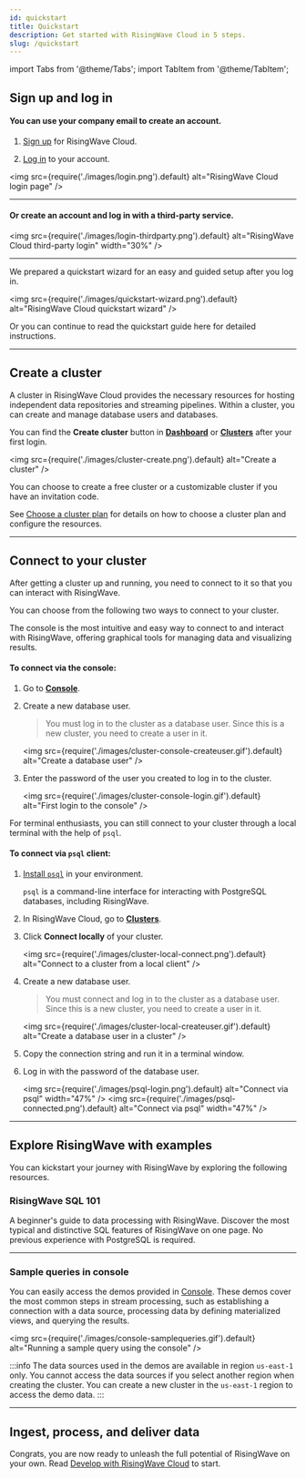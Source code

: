 ```yaml
---
id: quickstart
title: Quickstart
description: Get started with RisingWave Cloud in 5 steps.
slug: /quickstart
---
```


import Tabs from '@theme/Tabs';
import TabItem from '@theme/TabItem';

<Tabs queryString="step">

<TabItem value="1" label="1. Sign up and log in">

## Sign up and log in

#### You can use your company email to create an account.

1. [Sign up](https://www.risingwave.cloud/auth/signup/) for RisingWave Cloud.

2. [Log in](https://www.risingwave.cloud/auth/signin/) to your account.

<img
  src={require('./images/login.png').default}
  alt="RisingWave Cloud login page"
/>

---

#### Or create an account and log in with a third-party service.

<img
  src={require('./images/login-thirdparty.png').default}
  alt="RisingWave Cloud third-party login"
  width="30%"
/>

---

We prepared a quickstart wizard for an easy and guided setup after you log in.

<img
  src={require('./images/quickstart-wizard.png').default}
  alt="RisingWave Cloud quickstart wizard"
/>

Or you can continue to read the quickstart guide here for detailed instructions.

--- 
<defaultButton text="Continue →" cloud="quickstart?step=2" block/>


</TabItem>

<TabItem value="2" label="2. Create a cluster">

## Create a cluster

A cluster in RisingWave Cloud provides the necessary resources for hosting independent data repositories and streaming pipelines. Within a cluster, you can create and manage database users and databases.

You can find the **Create cluster** button in [**Dashboard**](https://risingwave-cloud.com/dashboard/) or [**Clusters**](https://risingwave-cloud.com/clusters/) after your first login.
<p></p>

<img
  src={require('./images/cluster-create.png').default}
  alt="Create a cluster"
/>

You can choose to create a free cluster or a customizable cluster if you have an invitation code.

See [Choose a cluster plan](cluster-choose-a-cluster-plan.md) for details on how to choose a cluster plan and configure the resources.

--- 
<defaultButton text="Continue →" cloud="quickstart?step=3" block/>

</TabItem>

<TabItem value="3" label="3. Connect to your cluster">

## Connect to your cluster

After getting a cluster up and running, you need to connect to it so that you can interact with RisingWave.

You can choose from the following two ways to connect to your cluster.

<Tabs>

<TabItem value="console" label="Console">

The console is the most intuitive and easy way to connect to and interact with RisingWave, offering graphical tools for managing data and visualizing results.


#### To connect via the console:


1. Go to [**Console**](https://risingwave-cloud.com/console/).  

2. Create a new database user.

    > You must log in to the cluster as a database user. Since this is a new cluster, you need to create a user in it.

    <img
    src={require('./images/cluster-console-createuser.gif').default}
    alt="Create a database user"
    />

3. Enter the password of the user you created to log in to the cluster.

    <img
    src={require('./images/cluster-console-login.gif').default}
    alt="First login to the console"
    />

</TabItem>
 
<TabItem value="local" label="Local client">

For terminal enthusiasts, you can still connect to your cluster through a local terminal with the help of `psql`.

#### To connect via `psql` client:

1. [Install `psql`](https://www.risingwave.dev/docs/current/install-psql-without-postgresql/) in your environment.

    `psql` is a command-line interface for interacting with PostgreSQL databases, including RisingWave.

2. In RisingWave Cloud, go to [**Clusters**](https://risingwave-cloud.com/clusters/).
    
3. Click **Connect locally** of your cluster.
    
    <img
    src={require('./images/cluster-local-connect.png').default}
    alt="Connect to a cluster from a local client"
    />
    
4. Create a new database user.
    
    > You must connect and log in to the cluster as a database user. Since this is a new cluster, you need to create a user in it.

    <img
    src={require('./images/cluster-local-createuser.gif').default}
    alt="Create a database user in a cluster"
    />
    
5. Copy the connection string and run it in a terminal window.
    
6. Log in with the password of the database user.

    <img
    src={require('./images/psql-login.png').default}
    alt="Connect via psql"
    width="47%"
    />
    <img
    src={require('./images/psql-connected.png').default}
    alt="Connect via psql"
    width="47%"
    />

</TabItem>

</Tabs>

---
<defaultButton text="Continue →" cloud="quickstart?step=4" block/>

</TabItem>

<TabItem value="4" label="4. Explore RisingWave with examples">

## Explore RisingWave with examples

You can kickstart your journey with RisingWave by exploring the following resources.

### RisingWave SQL 101

A beginner's guide to data processing with RisingWave. Discover the most typical and distinctive SQL features of RisingWave on one page. No previous experience with PostgreSQL is required.

<defaultButton text="RisingWave SQL 101 ↗" url="https://www.risingwave.dev/docs/current/risingwave-sql-101/"/>

---

### Sample queries in console

You can easily access the demos provided in [Console](https://risingwave-cloud.com/console/). These demos cover the most common steps in stream processing, such as establishing a connection with a data source, processing data by defining materialized views, and querying the results.

<img
src={require('./images/console-samplequeries.gif').default}
alt="Running a sample query using the console"
/>

:::info
The data sources used in the demos are available in region `us-east-1` only. You cannot access the data sources if you select another region when creating the cluster. You can create a new cluster in the `us-east-1` region to access the demo data.
:::

---
<defaultButton text="Continue →" cloud="quickstart?step=5" block/>

</TabItem>

<TabItem value="5" label="5. Ingest, process, and deliver data">

## Ingest, process, and deliver data

Congrats, you are now ready to unleash the full potential of RisingWave on your own. Read [Develop with RisingWave Cloud](develop-overview.md) to start.

</TabItem>

</Tabs>